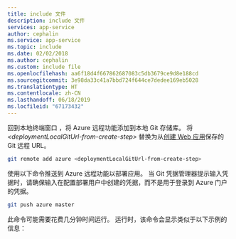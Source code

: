 ```yaml
---
title: include 文件
description: include 文件
services: app-service
author: cephalin
ms.service: app-service
ms.topic: include
ms.date: 02/02/2018
ms.author: cephalin
ms.custom: include file
ms.openlocfilehash: aa6f18d4f667862687083c5db3679ce9d8e188cd
ms.sourcegitcommit: 3e98da33c41a7bbd724f644ce7dedee169eb5028
ms.translationtype: HT
ms.contentlocale: zh-CN
ms.lasthandoff: 06/18/2019
ms.locfileid: "67173432"
---
```

回到本地终端窗口  ，将 Azure 远程功能添加到本地 Git 存储库。 将 _&lt;deploymentLocalGitUrl-from-create-step>_ 替换为从[创建 Web 应用](#create-a-web-app)保存的 Git 远程 URL。

```bash
git remote add azure <deploymentLocalGitUrl-from-create-step>
```

使用以下命令推送到 Azure 远程功能以部署应用。 当 Git 凭据管理器提示输入凭据时，请确保输入在配置部署用户中创建的凭据，而不是用于登录到 Azure 门户的凭据。

```bash
git push azure master
```

此命令可能需要花费几分钟时间运行。 运行时，该命令会显示类似于以下示例的信息：
